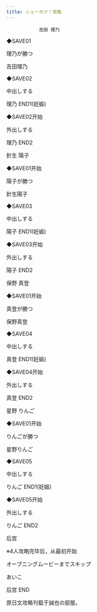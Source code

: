 ```yaml
---
title: シューカツ！攻略
---
```


                吉田 理乃



◆SAVE01

理乃が勝つ

吉田理乃

◆SAVE02

中出しする



理乃 END1(妊娠)



◆SAVE02开始

外出しする



理乃 END2



針生 陽子



◆SAVE01开始

陽子が勝つ

針生陽子

◆SAVE03

中出しする



陽子 END1(妊娠)



◆SAVE03开始

外出しする



陽子 END2



保野 真登



◆SAVE01开始

真登が勝つ

保野真登

◆SAVE04

中出しする



真登 END1(妊娠)



◆SAVE04开始

外出しする



真登 END2



星野 りんご



◆SAVE01开始

りんごが勝つ

星野りんご

◆SAVE05

中出しする



りんご END1(妊娠)



◆SAVE05开始

外出しする



りんご END2



后宫



※4人攻略完毕后，从最初开始

オープニングムービーまでスキップ

あいこ



后宫 END



原日文攻略刊载于誠也の部屋。


              
